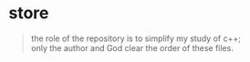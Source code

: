 # store
>the role of the repository is to simplify my study of c++;  
>only the author and God clear the order of these files.
